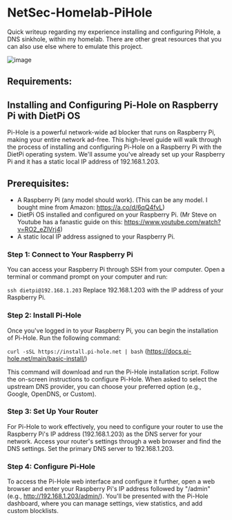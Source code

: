 # NetSec-Homelab-PiHole
Quick writeup regarding my experience installing and configuring PiHole, a DNS sinkhole, within my homelab. There are other great resources that you can also use else where to emulate this project. 

![image](https://github.com/Vuitton-Toine/NetSec-Homelab-PiHole/assets/81653524/f9b7a4f6-15a3-4c68-94eb-b7cc40fade53)

## Requirements: 

## Installing and Configuring Pi-Hole on Raspberry Pi with DietPi OS
Pi-Hole is a powerful network-wide ad blocker that runs on Raspberry Pi, making your entire network ad-free. This high-level guide will walk through the process of installing and configuring Pi-Hole on a Raspberry Pi with the DietPi operating system. We'll assume you've already set up your Raspberry Pi and it has a static local IP address of 192.168.1.203.

## Prerequisites:
- A Raspberry Pi (any model should work). (This can be any model. I bought mine from Amazon: https://a.co/d/6qQ4fvL)
- DietPi OS installed and configured on your Raspberry Pi. (Mr Steve on Youtube has a fanastic guide on this: https://www.youtube.com/watch?v=RO2_eZlVrj4)
- A static local IP address assigned to your Raspberry Pi.

### Step 1: Connect to Your Raspberry Pi
You can access your Raspberry Pi through SSH from your computer. Open a terminal or command prompt on your computer and run:

`ssh dietpi@192.168.1.203`
Replace 192.168.1.203 with the IP address of your Raspberry Pi.

### Step 2: Install Pi-Hole
Once you've logged in to your Raspberry Pi, you can begin the installation of Pi-Hole. Run the following command:

`curl -sSL https://install.pi-hole.net | bash`  (https://docs.pi-hole.net/main/basic-install/)

This command will download and run the Pi-Hole installation script. Follow the on-screen instructions to configure Pi-Hole. When asked to select the upstream DNS provider, you can choose your preferred option (e.g., Google, OpenDNS, or Custom).

### Step 3: Set Up Your Router
For Pi-Hole to work effectively, you need to configure your router to use the Raspberry Pi's IP address (192.168.1.203) as the DNS server for your network. Access your router's settings through a web browser and find the DNS settings. Set the primary DNS server to 192.168.1.203.

### Step 4: Configure Pi-Hole
To access the Pi-Hole web interface and configure it further, open a web browser and enter your Raspberry Pi's IP address followed by "/admin" (e.g., http://192.168.1.203/admin/). You'll be presented with the Pi-Hole dashboard, where you can manage settings, view statistics, and add custom blocklists.


